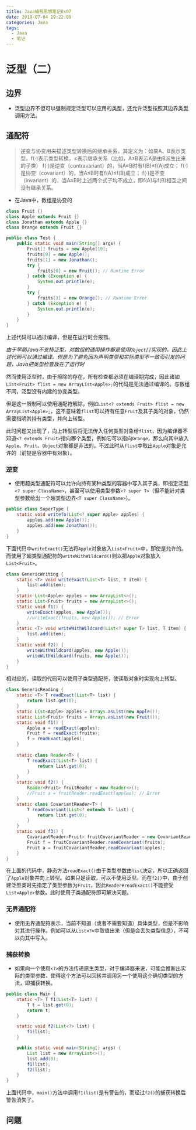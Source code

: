 ```yaml
---
title: Java编程思想笔记0x07
date: 2019-07-04 19:22:09
categories: Java
tags:
  - Java
  - 笔记
---
```


# 泛型（二）

## 边界

- 泛型边界不但可以强制规定泛型可以应用的类型，还允许泛型按照其边界类型调用方法。

## 通配符

> 逆变与协变用来描述类型转换后的继承关系，其定义为：如果A、B表示类型，f(⋅)表示类型转换，≤表示继承关系（比如，A≤B表示A是由B派生出来的子类）
> f(⋅)是逆变（contravariant）的，当A≤B时有f(B)≤f(A)成立；
> f(⋅)是协变（covariant）的，当A≤B时有f(A)≤f(B)成立；
> f(⋅)是不变（invariant）的，当A≤B时上述两个式子均不成立，即f(A)与f(B)相互之间没有继承关系。

- 在Java中，数组是协变的

```java
class Fruit {}
class Apple extends Fruit {}
class Jonathan extends Apple {}
class Orange extends Fruit {}

public class Test {
    public static void main(String[] args) {
        Fruit[] fruits = new Apple[10];
        fruits[0] = new Apple();
        fruits[1] = new Jonathan();
        try {
            fruits[0] = new Fruit(); // Runtime Error
        } catch (Exception e) {
            System.out.println(e);
        }
        try {
            fruits[1] = new Orange(); // Runtime Error
        } catch (Exception e) {
            System.out.println(e);
        }
    }
}
```

上述代码可以通过编译，但是在运行时会报错。

*由于早期Java不支持泛型，对数组的通用操作都是使用`Object[]`实现的，因此上述代码可以通过编译。但是为了避免因为声明类型和实际类型不一致而引发的问题，Java把类型检查放在了运行时*

然而使用泛型时，由于擦除的存在，所有检查都必须在编译期完成，因此诸如`List<Fruit> flist = new ArrayList<Apple>;`的代码是无法通过编译的。与数组不同，泛型没有内建的协变类型。

但是这一限制可以使用通配符解除，例如`List<? extends Fruit> flist = new ArrayList<Apple>;`，这不意味着`flist`可以持有任意`Fruit`及其子类的对象，仍然需要指明其持有类型，并向上转型。

此时问题又出现了，向上转型后将无法传入任何类型对象给`flist`，因为编译器不知道`<? extends Fruit>`指向哪个类型，例如它可以指向`Orange`，那么向其中放入`Apple`、`Fruit`、`Object`对象都是非法的。不过此时从`flist`中取出`Apple`对象是允许的（前提是容器中有对象）。

### 逆变

- 使用超类型通配符可以允许向持有某种类型的容器中写入其子类，即指定泛型`<? super ClassName>`，甚至可以使用类型参数`<? super T>`（但不能针对类型参数给出一个超类型边界`<T super ClassName>`）。

```java
public class SuperType {
    static void writeTo(List<? super Apple> apples) {
        apples.add(new Apple());
        apples.add(new Jonathan());
    }
}
```

下面代码中`writeExact()`无法将`Apple`对象放入`List<Fruit>`中，即使是允许的。而使用了超类型通配符的`writeWithWildcard()`则以把`Apple`对象放入`List<Fruit>`。

```java
class GenericWriting {
    static <T> void writeExact(List<T> list, T item) {
        list.add(item);
    }
    static List<Apple> apples = new ArrayList<>();
    static List<Fruit> fruits = new ArrayList<>();
    static void f1() {
        writeExact(apples, new Apple());
        //writeExact(fruits, new Apple()); // Error
    }
    static <T> void writeWithWildcard(List<? super T> list, T item) {
        list.add(item);
    }
    static void f2() {
        writeWithWildcard(apples, new Apple());
        writeWithWildcard(fruits, new Apple());
    }
}
```

相对应的，读取的代码可以使用子类型通配符，使读取对象时实现向上转型。

```java
class GenericReading {
    static <T> T readExact(List<T> list) {
        return list.get(0);
    }
    static List<Apple> apples = Arrays.asList(new Apple());
    static List<Fruit> fruits = Arrays.asList(new Fruit());
    static void f1() {
        Apple a = readExact(apples);
        Fruit f = readExact(fruits);
        f = readExact(apples);
    }
    
    static class Reader<T> {
        T readExact(List<T> list) {
            return list.get(0);
        }
    }
    static void f2() {
        Reader<Fruit> fruitReader = new Reader<>();
        //Fruit a = fruitReader.readExact(apples); // Error
    }
    static class CovariantReader<T> {
        T readCovariant(List<? extends T> list) {
            return list.get(0);
        }
    }
    static void f3() {
        CovariantReader<Fruit> fruitCovariantReader = new CovariantReader<>();
        Fruit f = fruitCovariantReader.readCovariant(fruits);
        Fruit a = fruitCovariantReader.readCovariant(apples);
    }
}
```

在上面的代码中，静态方法`readExact()`由于类型参数由`list`决定，所以正确返回了`Apple`对象并向上转型。如果只是读取，可以不使用泛型。而在`f2()`中，由于创建泛型类时先指定了类型参数为`Fruit`，因此`Reader#readExact()`不能接受`List<Apple>`参数。此时使用子类通配符即可解决问题。

### 无界通配符

- 使用无界通配符表示，当前不知道（或者不需要知道）具体类型，但是不影响对其进行操作。例如可以从`List<?>`中取值出来（但是会丢失类型信息），不可以向其中写入。

### 捕获转换

- 如果向一个使用`<?>`的方法传递原生类型，对于编译器来说，可能会推断出实际的类型参数，使得这个方法可以回转并调用另一个使用这个确切类型的方法，即捕获转换。

```java
public class Main {
    static <T> T f1(List<T> list) {
        T t = list.get(0);
        return t;
    }

    static void f2(List<?> list) {
        f1(list);
    }

    public static void main(String[] args) {
        List list = new ArrayList<>();
        list.add(0);
        f1(list);
        f2(list);
    }
}
```

上面代码中，`main()`方法中调用`f1(list)`是有警告的，而经过`f2()`的捕获转换后警告消失了。

## 问题




